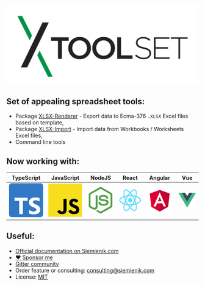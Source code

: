 [![XToolSet Banner](./media/xtoolset-logo-final.svg)](https://github.com/sponsors/Siemienik)

## Set of appealing spreadsheet tools:

* Package [XLSX-Renderer](https://siemienik.com/docs/xlsx-renderer) - Export data to Ecma-376 `.XLSX` Excel files based on template, 
* Package [XLSX-Import](https://siemienik.com/docs/xlsx-import) - Import data from Workbooks / Worksheets Excel files,
* Command line tools

## Now working with:

| **TypeScript** | **JavaScript** | **NodeJS** | **React** | **Angular** | **Vue** |
|---|---|---|---|---|---|
| ![TypeScript](./media/vendors/ts-logo-256.png) | ![JavaScript](./media/vendors/js-logo-256.png) | ![NodeJS](./media/vendors/nodejs-logo-256.png) | ![React](./media/vendors/react-logo-256.png) | ![Angular](./media/vendors/angular-logo-256.png) | ![Vue](./media/vendors/vue-logo-256.png) | 

## Useful:

 * [Official documentation on Siemienik.com](https://siemienik.com/docs/xtoolset)
 * [:heart: Sponsor me](https://github.com/sponsors/siemienik)
 * [Gitter community](https://gitter.im/Siemienik/community)
 * Order feature or consulting: consulting@siemienik.com
 * License: [MIT](./LICENSE)
